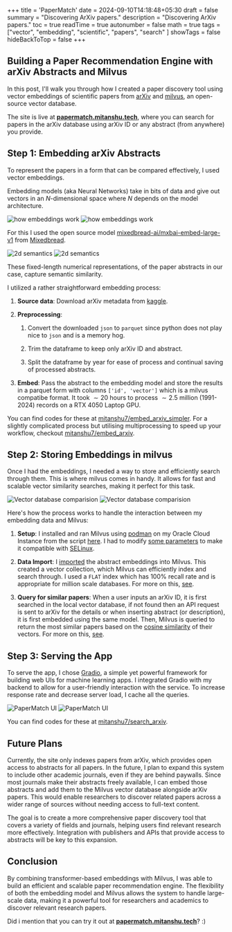 +++
title = 'PaperMatch'
date = 2024-09-10T14:18:48+05:30
draft = false
summary = "Discovering ArXiv papers."
description = "Discovering ArXiv papers."
toc = true
readTime = true
autonumber = false
math = true
tags = ["vector", "embedding", "scientific", "papers", "search" ]
showTags = false
hideBackToTop = false
+++
## Building a Paper Recommendation Engine with arXiv Abstracts and Milvus

In this post, I'll walk you through how I created a paper discovery tool using vector embeddings of scientific papers from [arXiv](https://arxiv.org) and [milvus](https://milvus.io), an open-source vector database.

The site is live at [**papermatch.mitanshu.tech**](https://papermatch.mitanshu.tech), where you can search for papers in the arXiv database using arXiv ID or any abstract (from anywhere) you provide.

## Step 1: Embedding arXiv Abstracts

To represent the papers in a form that can be compared effectively, I used vector embeddings.

Embedding models (aka Neural Networks) take in bits of data and give out vectors in an $N$-dimensional space where $N$ depends on the model architecture.

![how embeddings work](how_embeddings_work_l.jpg#light "Source: [qdrant](https://qdrant.tech/articles/what-are-embeddings/)")
![how embeddings work](how_embeddings_work_d.webp#dark "Source: [qdrant](https://qdrant.tech/articles/what-are-embeddings/)")

For this I used the open source model [mixedbread-ai/mxbai-embed-large-v1](https://huggingface.co/mixedbread-ai/mxbai-embed-large-v1) from [Mixedbread](https://www.mixedbread.ai/docs/embeddings/mxbai-embed-large-v1).

![2d semantics](2d_semantics_l.webp#light "Source: [arXiv](https://arxiv.org/abs/1910.03375)")
![2d semantics](2d_semantics_d.webp#dark "Source: [arXiv](https://arxiv.org/abs/1910.03375)")

These fixed-length numerical representations, of the paper abstracts in our case, capture semantic similarity.

I utilized a rather straightforward embedding process:

1. **Source data**: Download arXiv metadata from [kaggle](https://www.kaggle.com/datasets/Cornell-University/arxiv).

2. **Preprocessing**:

   1. Convert the downloaded `json` to `parquet` since python does not play nice to `json` and is a memory hog.

   2. Trim the dataframe to keep only arXiv ID and abstract.

   3. Split the dataframe by year for ease of process and continual saving of processed abstracts.

3. **Embed**: Pass the abstract to the embedding model and store the results in a parquet form with columns `['id', 'vector']` which is a milvus compatibe format. It took $\sim 20$ hours to process $\sim 2.5$ million (1991-2024) records on a RTX 4050 Laptop GPU.

You can find codes for these at [mitanshu7/embed_arxiv_simpler](https://github.com/mitanshu7/embed_arxiv_simpler). For a slightly complicated process but utilising multiprocessing to speed up your workflow, checkout [mitanshu7/embed_arxiv](https://github.com/mitanshu7/embed_arxiv).

## Step 2: Storing Embeddings in milvus

Once I had the embeddings, I needed a way to store and efficiently search through them. This is where milvus comes in handy. It allows for fast and scalable vector similarity searches, making it perfect for this task.

![Vector database comparision](vector-database-comparision-l.webp#light "Something that helped me choose milvus. Source: [Reddit](https://www.reddit.com/r/LangChain/comments/170jigz/my_strategy_for_picking_a_vector_database_a/)")
![Vector database comparision](vector-database-comparision-d.webp#dark "Something that helped me choose milvus. Source: [Reddit](https://www.reddit.com/r/LangChain/comments/170jigz/my_strategy_for_picking_a_vector_database_a/)")

Here's how the process works to handle the interaction between my embedding data and Milvus:

1. **Setup**: I installed and ran Milvus using [podman](https://podman.io/) on my Oracle Cloud Instance from the script [here](https://milvus.io/docs/install_standalone-docker.md). I had to modify [some parameters](https://blog.ryanmartin.me/selinux-containers#heading-quick-fix-2) to make it compatible with [SELinux](https://www.redhat.com/sysadmin/user-namespaces-selinux-rootless-containers).

2. **Data Import**: I [imported](https://milvus.io/docs/import-data.md) the abstract embeddings into Milvus. This created a vector collection, which Milvus can efficiently index and search through. I used a `FLAT` index which has 100% recall rate and is appropriate for million scale databases. For more on this, [see](https://milvus.io/docs/index.md?tab=floating).

3. **Query for similar papers**: When a user inputs an arXiv ID, it is first searched in the local vector database, if not found then an API request is sent to arXiv for the details or when inserting abstract (or description), it is first embedded using the same model. Then, Milvus is queried to return the most similar papers based on the [cosine similarity](https://en.wikipedia.org/wiki/Cosine_similarity) of their vectors. For more on this, [see](https://milvus.io/docs/metric.md?tab=floating).

## Step 3: Serving the App

To serve the app, I chose [Gradio](https://www.gradio.app/), a simple yet powerful framework for building web UIs for machine learning apps. I integrated Gradio with my backend to allow for a user-friendly interaction with the service. To increase response rate and decrease server load, I cache all the queries.

![PaperMatch UI](papermatch.mitanshu.tech.l.png#light "PaperMatch UI. Source: [PaperMatch](https://papermatch.mitanshu.tech)")
![PaperMatch UI](papermatch.mitanshu.tech.d.png#dark "PaperMatch UI. Source: [PaperMatch](https://papermatch.mitanshu.tech)")

You can find codes for these at [mitanshu7/search_arxiv](https://github.com/mitanshu7/search_arxiv).

## Future Plans

Currently, the site only indexes papers from arXiv, which provides open access to abstracts for all papers. In the future, I plan to expand this system to include other academic journals, even if they are behind paywalls. Since most journals make their abstracts freely available, I can embed those abstracts and add them to the Milvus vector database alongside arXiv papers. This would enable researchers to discover related papers across a wider range of sources without needing access to full-text content.

The goal is to create a more comprehensive paper discovery tool that covers a variety of fields and journals, helping users find relevant research more effectively. Integration with publishers and APIs that provide access to abstracts will be key to this expansion.

## Conclusion

By combining transformer-based embeddings with Milvus, I was able to build an efficient and scalable paper recommendation engine. The flexibility of both the embedding model and Milvus allows the system to handle large-scale data, making it a powerful tool for researchers and academics to discover relevant research papers.

Did i mention that you can try it out at [**papermatch.mitanshu.tech**](https://papermatch.mitanshu.tech)? :)
